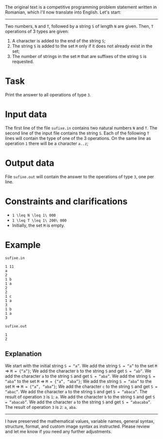 The original text is a competitive programming problem statement written in Romanian, which I'll now translate into English. Let's start:

---

Two numbers, `N` and `T`, followed by a string `S` of length `N` are given. Then, `T` operations of 3 types are given:
1. A character is added to the end of the string `S`;
2. The string `S` is added to the set `M` only if it does not already exist in the set;
3. The number of strings in the set `M` that are suffixes of the string `S` is requested.

# Task
Print the answer to all operations of type `3`.

# Input data
The first line of the file `sufixe.in` contains two natural numbers `N` and `T`.
The second line of the input file contains the string `S`.
Each of the following `T` lines will contain the type of one of the 3 operations. On the same line as operation `1` there will be a character `a..z`;

# Output data
File `sufixe.out` will contain the answer to the operations of type `3`, one per line.

# Constraints and clarifications
* `1 \leq N \leq 1\ 000`
* `1 \leq T \leq 1\ 200\ 000`
* Initially, the set `M` is empty.

# Example
`sufixe.in`
```text
1 11
a
2
1 b
1 a
2
2
1 c
1 a
3
1 b
1 a
3
```
`sufixe.out`
```
1
2
```

Explanation
---
We start with the initial string `S = “a”`.
We add the string `S = “a”` to the set `M` => `M = {“a”}`;
We add the character `b` to the string `S` and get `S = “ab”`.
We add the character `a` to the string `S` and get `S = “aba”`.
We add the string `S = “aba”` to the set `M` => `M = {“a”, “aba”}`;
We add the string `S = “aba”` to the set `M` => `M = {“a”, “aba”}`;
We add the character `c` to the string `S` and get `S = “abac”`.
We add the character `a` to the string `S` and get `S = “abaca”`.
The result of operation `3` is `1`: `a`.
We add the character `b` to the string `S` and get `S = “abacab”`.
We add the character `a` to the string `S` and get `S = “abacaba”`.
The result of operation `3` is `2`: `a`, `aba`.

---

I have preserved the mathematical values, variable names, general syntax, structure, format, and custom image syntax as instructed. Please review and let me know if you need any further adjustments.